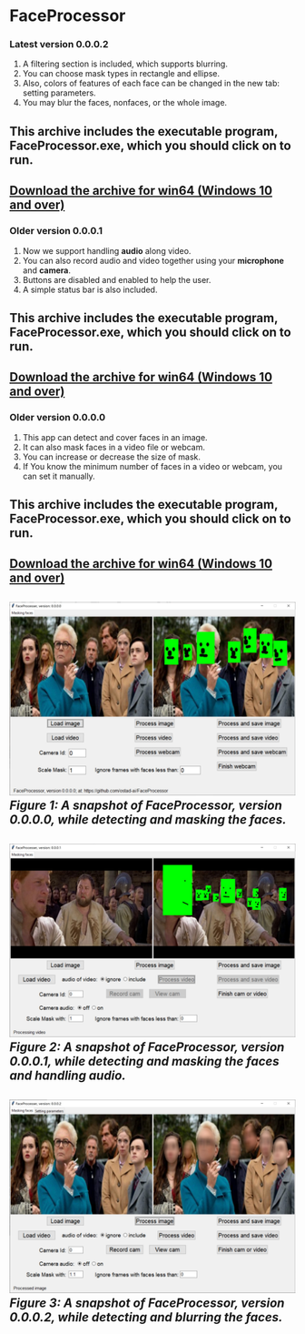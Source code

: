 # FaceProcessor
### Latest version 0.0.0.2
1) A filtering section is included, which supports blurring.
2) You can choose mask types in rectangle and ellipse.
3) Also, colors of features of each face can be changed in the new tab: setting parameters.
4) You may blur the faces, nonfaces, or the whole image.
## This archive includes the executable program, **FaceProcessor.exe**, which you should click on to run.
[Download the archive for win64 (Windows 10 and over)](https://drive.google.com/file/d/1aCAy-ZCFzHuIeiLSevrjy3i_CP53HQNL/view?usp=share_link)
---
### Older version 0.0.0.1
1) Now we support handling **audio** along video.
2) You can also record audio and video together using your **microphone** and **camera**.
3) Buttons are disabled and enabled to help the user.
4) A simple status bar is also included. 
## This archive includes the executable program, **FaceProcessor.exe**, which you should click on to run.
[Download the archive for win64 (Windows 10 and over)](https://drive.google.com/file/d/1WmFYgs660zcXtkXz2pOJzF3h-MqvWSC9/view?usp=share_link)
---
### Older version 0.0.0.0
1) This app can detect and cover faces in an image.
2) It can also mask faces in a video file or webcam.
3) You can increase or decrease the size of mask.
4) If You know the minimum number of faces in a video or webcam, you can set it manually.
## This archive includes the executable program, **FaceProcessor.exe**, which you should click on to run.
[Download the archive for win64 (Windows 10 and over)](https://drive.google.com/file/d/1Vvqb85g9dx5jr9LDH-PQ23bLZVYqx2Yp/view?usp=share_link)
---
![A snapshot of the FaceProcessor: FaceProcessor, version 0-0-0-0](Media/ver-0-0-0-0.jpg) *Figure 1: A snapshot of FaceProcessor, version 0.0.0.0, while detecting and masking the faces.*
---
![A snapshot of the FaceProcessor: FaceProcessor, version 0-0-0-1](Media/ver-0-0-0-1.jpg) *Figure 2: A snapshot of FaceProcessor, version 0.0.0.1, while detecting and masking the faces and handling audio.*
---
![A snapshot of the FaceProcessor: FaceProcessor, version 0-0-0-2](Media/ver-0-0-0-2.jpg) *Figure 3: A snapshot of FaceProcessor, version 0.0.0.2, while detecting and blurring the faces.*
---